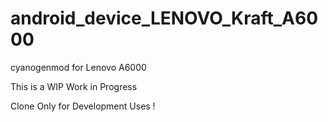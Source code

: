 # android_device_LENOVO_Kraft_A6000
cyanogenmod for Lenovo A6000

This is a WIP Work in Progress 

Clone Only for Development Uses !

